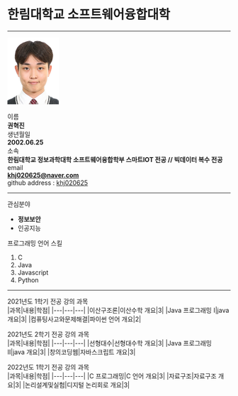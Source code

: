 # 한림대학교 소프트웨어융합대학
---
<img src=khj.png height=150 widht=150>

이름   
**권혁진**   
생년월일   
**2002.06.25**   
소속   
**한림대학교 정보과학대학 소프트웨어융합학부 스마트IOT 전공 // 빅데이터 복수 전공**   
email   
**khj020625@naver.com**   
github address : [khj020625][github]

[github]:http://github.com/khj020625

---
관심분야   
* **정보보안**
* 인공지능

프로그래밍 언어 스킬   
1. C
2. Java
3. Javascript
4. Python

---
2021년도 1학기 전공 강의 과목   
|과목|내용|학점|
|---|---|---|
|이산구조론|이산수학 개요|3|
|Java 프로그래밍 I|java 개요|3|
|컴퓨팅사고와문제해결|파이썬 언어 개요|2|

2021년도 2학기 전공 강의 과목   
|과목|내용|학점|
|---|---|---|
|선형대수|선형대수학 개요|3|
|Java 프로그래밍 II|java 개요|3|
|창의코딩웹|자바스크립트 개요|3|

2022년도 1학기 전공 강의 과목   
|과목|내용|학점|
|---|---|---|
|C 프로그래밍|C 언어 개요|3|
|자료구조|자료구조 개요|3|
|논리설계및실험|디지털 논리회로 개요|3|

